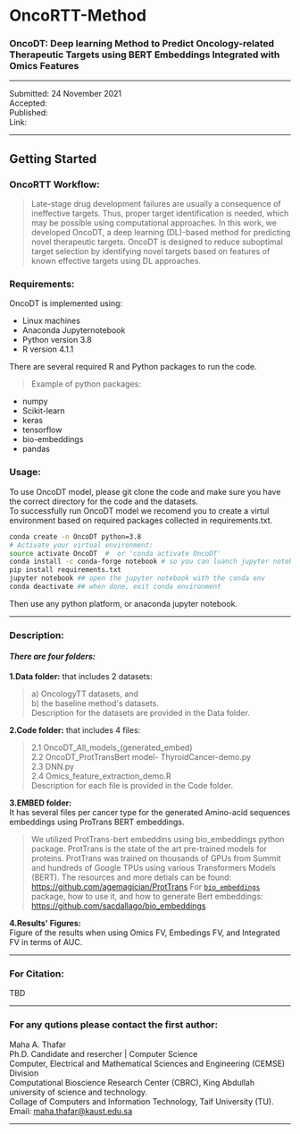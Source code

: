 # OncoRTT-Method
### OncoDT: Deep learning Method to Predict Oncology-related Therapeutic Targets using BERT Embeddings Integrated with Omics Features

----------------------------------------------
Submitted: 24 November 2021\
Accepted:\
Published:\
Link:

--------------------------------------

## Getting Started

### OncoRTT Workflow:
> Late-stage drug development failures are usually a consequence of ineffective targets. Thus, proper target identification is needed, which may be possible using computational approaches. In this work, we developed OncoDT, a deep learning (DL)-based method for predicting novel therapeutic targets. OncoDT is designed to reduce suboptimal target selection by identifying novel targets based on features of known effective targets using DL approaches.


### Requirements:
OncoDT is implemented using:
- Linux machines
- Anaconda Jupyternotebook
- Python version 3.8
- R version 4.1.1

There are several required R and Python packages to run the code.
> Example of python packages:
- numpy
- Scikit-learn
- keras
- tensorflow
- bio-embeddings
- pandas

### Usage:
To use OncoDT model, please git clone the code and make sure you have the correct directory for the code and the datasets.\
To successfully run OncoDT model we recomend you to create a virtul environment
based on required packages collected in requirements.txt.
```bash
conda create -n OncoDT python=3.8
# Activate your virtual environment:
source activate OncoDT  #  or 'conda activate OncoDT'
conda install -c conda-forge notebook # so you can luanch jupyter notebook in this env 
pip install requirements.txt
jupyter notebook ## open the jupyter notebook with the conda env
conda deactivate ## when done, exit conda environment 
```
Then use any python platform, or anaconda jupyter notebook.

----

### Description:
#### *There are four folders:*

  **1.Data folder:** that includes 2 datasets:
  > a) OncologyTT datasets, and\
  > b) the baseline method's datasets.\
  > Description for the datasets are provided in the Data folder.
  
  **2.Code folder:** that includes 4 files:
  > 2.1 OncoDT_All_models_(generated_embed)\
  > 2.2 OncoDT_ProtTransBert model- ThyroidCancer-demo.py\
  > 2.3 DNN.py\
  > 2.4 Omics_feature_extraction_demo.R\
  Description for each file is provided in the Code folder.
     
  **3.EMBED folder:**\
  It has several files per cancer type for the generated Amino-acid sequences embeddings using ProTrans BERT embeddings.
  > We utilized ProtTrans-bert embeddins using bio_embeddings python package.
  > ProtTrans is the state of the art pre-trained models for proteins. ProtTrans was trained on thousands of GPUs from Summit and hundreds of Google TPUs using various Transformers Models (BERT). The resources and more detials can be found: https://github.com/agemagician/ProtTrans
  > For [`bio_embeddings`](https://github.com/sacdallago/bio_embeddings) package, how to use it, and how to generate Bert embeddings:
  > https://github.com/sacdallago/bio_embeddings
  
  **4.Results' Figures:**\
  Figure of the results when using Omics FV, Embedings FV, and Integrated FV in terms of AUC.

-----------------------------------------------
### For Citation:
TBD

--------------------------------------------------------------------
### For any qutions please contact the first author:

Maha A. Thafar \
Ph.D. Candidate and resercher | Computer Science\
Computer, Electrical and Mathematical Sciences and Engineering (CEMSE) Division\
Computational Bioscience Research Center (CBRC), King Abdullah university of science and technology.\
Collage of Computers and Information Technology, Taif University (TU).\
Email: maha.thafar@kaust.edu.sa

----
